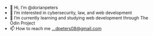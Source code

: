 - 👋 Hi, I’m @dorianpeters
- 👀 I’m interested in cybersecurity, law, and web development
- 🌱 I’m currently learning and studying web development through The Odin Project
- 📫 How to reach me ...dpeters08@gmail.com

<!---
dorianpeters/dorianpeters is a ✨ special ✨ repository because its `README.md` (this file) appears on your GitHub profile.
You can click the Preview link to take a look at your changes.
--->
